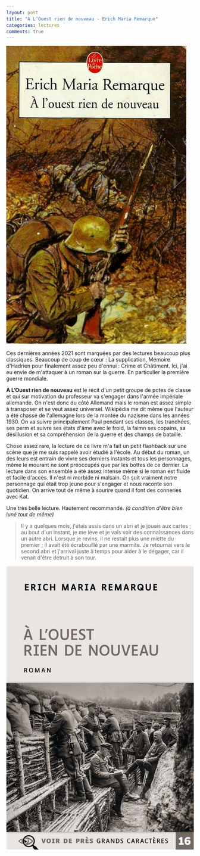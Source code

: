 ```yaml
---
layout: post
title: "À L’Ouest rien de nouveau - Erich Maria Remarque"
categories: lectures
comments: true
---
```


![moutons](https://github.com/homeostasie/bouquins/raw/master/_pics/lv/remarque_erich-maria/ouest-1.jpg)

Ces dernières années 2021 sont marquées par des lectures beaucoup plus classiques. Beaucoup de coup de cœur : La supplication, Mémoire d'Hadrien pour finalement assez peu d'ennui : Crime et Châtiment. Ici, j'ai eu envie de m'attaquer à un roman sur la guerre. En particulier la première guerre mondiale. 

**À L’Ouest rien de nouveau** est le récit d'un petit groupe de potes de classe et qui sur motivation du professeur va s'engager dans l'armée impériale allemande. On n'est donc du côté Allemand mais le roman est assez simple à transposer et se veut assez universel. Wikipédia me dit même que l'auteur a été chassé de l'allemagne lors de la montée du nazisme dans les années 1930. On va suivre principalement Paul pendant ses classes, les tranchées, ses perm et suivre ses états d'âme avec le froid, la faimn ses copains, sa désillusion et sa compréhension de la guerre et des champs de bataille.

Chose assez rare, la lecture de ce livre m'a fait un petit flashback sur une scène que je me suis rappelé avoir étudié à l'école. Au début du roman, un des leurs est entrain de vivre ses derniers instants et tous les personnages, même le mourant ne sont préoccupés que par les bottes de ce dernier. La lecture dans son ensemble a été assez intense même si le roman est fluide et facile d'accès. Il n'est ni morbide ni malsain. On suit vraiment notre personnage qui était trop jeune pour s'engager et nous raconte son quotidien. On arrive tout de même à sourire quand il font des conneries avec Kat. 

Une très belle lecture. Hautement recommandé. *(à condition d'être bien luné tout de même)*

> Il y a quelques mois, j'étais assis dans un abri et je jouais aux cartes ; au bout d'un instant, je me lève et je vais voir des connaissances dans un autre abri. Lorsque je revins, il ne restait plus une miette du premier ; il avait été écrabouillé par une marmite. Je retournai vers le second abri et j'arrivai juste à temps pour aider à le dégager, car il venait d'être détruit à son tour.

![moutons](https://github.com/homeostasie/bouquins/raw/master/_pics/lv/remarque_erich-maria/ouest-2.jpg)
